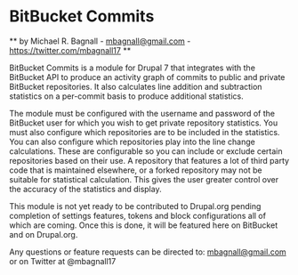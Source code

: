 # BitBucket Commits #
** by Michael R. Bagnall - mbagnall@gmail.com - https://twitter.com/mbagnall17 **

BitBucket Commits is a module for Drupal 7 that integrates with the BitBucket API to produce an activity graph of commits to public and private BitBucket repositories. It also calculates line addition and subtraction statistics on a per-commit basis to produce additional statistics.  

The module must be configured with the username and password of the BitBucket user for which you wish to get private repository statistics. You must also configure which repositories are to be included in the statistics. You can also configure which repositories play into the line change calculations. These are configurable so you can include or exclude certain repositories based on their use. A repository that features a lot of third party code that is maintained elsewhere, or a forked repository may not be suitable for statistical calculation. This gives the user greater control over the accuracy of the statistics and display.

This module is not yet ready to be contributed to Drupal.org pending completion of settings features, tokens and block configurations all of which are coming. Once this is done, it will be featured here on BitBucket and on Drupal.org.

Any questions or feature requests can be directed to: mbagnall@gmail.com or on Twitter at @mbagnall17